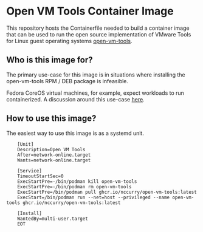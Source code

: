 # Open VM Tools Container Image

This repository hosts the Containerfile needed to build a container image that can be used to run the open source implementation of VMware Tools for Linux guest operating systems [open-vm-tools](https://docs.vmware.com/en/VMware-Tools/11.3.0/com.vmware.vsphere.vmwaretools.doc/GUID-8B6EA5B7-453B-48AA-92E5-DB7F061341D1.html). 

## Who is this image for?

The primary use-case for this image is in situations where installing the open-vm-tools RPM / DEB package is infeasible.

Fedora CoreOS virtual machines, for example, expect workloads to run containerized. A discussion around this use-case [here](https://github.com/coreos/fedora-coreos-tracker/issues/70).
 
## How to use this image?

The easiest way to use this image is as a systemd unit.

```
    [Unit]
    Description=Open VM Tools
    After=network-online.target
    Wants=network-online.target

    [Service]
    TimeoutStartSec=0
    ExecStartPre=-/bin/podman kill open-vm-tools
    ExecStartPre=-/bin/podman rm open-vm-tools
    ExecStartPre=/bin/podman pull ghcr.io/nccurry/open-vm-tools:latest
    ExecStart=/bin/podman run --net=host --privileged --name open-vm-tools ghcr.io/nccurry/open-vm-tools:latest

    [Install]
    WantedBy=multi-user.target
    EOT
```